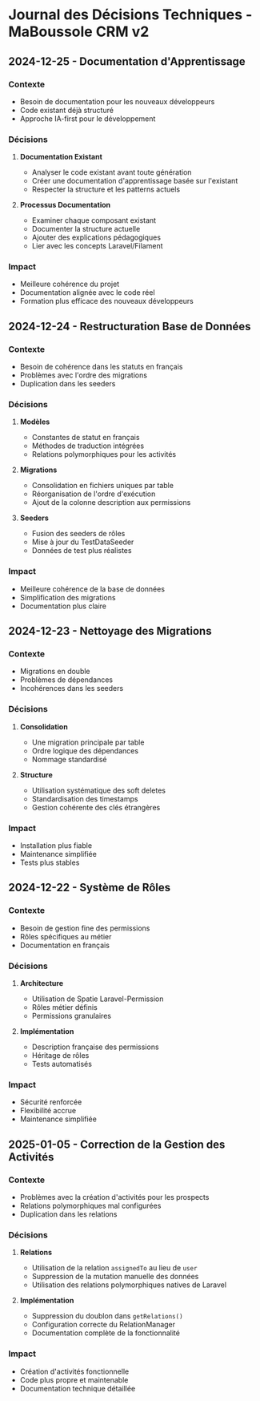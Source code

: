 # Journal des Décisions Techniques - MaBoussole CRM v2

## 2024-12-25 - Documentation d'Apprentissage
### Contexte
- Besoin de documentation pour les nouveaux développeurs
- Code existant déjà structuré
- Approche IA-first pour le développement

### Décisions
1. **Documentation Existant**
   - Analyser le code existant avant toute génération
   - Créer une documentation d'apprentissage basée sur l'existant
   - Respecter la structure et les patterns actuels

2. **Processus Documentation**
   - Examiner chaque composant existant
   - Documenter la structure actuelle
   - Ajouter des explications pédagogiques
   - Lier avec les concepts Laravel/Filament

### Impact
- Meilleure cohérence du projet
- Documentation alignée avec le code réel
- Formation plus efficace des nouveaux développeurs

## 2024-12-24 - Restructuration Base de Données
### Contexte
- Besoin de cohérence dans les statuts en français
- Problèmes avec l'ordre des migrations
- Duplication dans les seeders

### Décisions
1. **Modèles**
   - Constantes de statut en français
   - Méthodes de traduction intégrées
   - Relations polymorphiques pour les activités

2. **Migrations**
   - Consolidation en fichiers uniques par table
   - Réorganisation de l'ordre d'exécution
   - Ajout de la colonne description aux permissions

3. **Seeders**
   - Fusion des seeders de rôles
   - Mise à jour du TestDataSeeder
   - Données de test plus réalistes

### Impact
- Meilleure cohérence de la base de données
- Simplification des migrations
- Documentation plus claire

## 2024-12-23 - Nettoyage des Migrations
### Contexte
- Migrations en double
- Problèmes de dépendances
- Incohérences dans les seeders

### Décisions
1. **Consolidation**
   - Une migration principale par table
   - Ordre logique des dépendances
   - Nommage standardisé

2. **Structure**
   - Utilisation systématique des soft deletes
   - Standardisation des timestamps
   - Gestion cohérente des clés étrangères

### Impact
- Installation plus fiable
- Maintenance simplifiée
- Tests plus stables

## 2024-12-22 - Système de Rôles
### Contexte
- Besoin de gestion fine des permissions
- Rôles spécifiques au métier
- Documentation en français

### Décisions
1. **Architecture**
   - Utilisation de Spatie Laravel-Permission
   - Rôles métier définis
   - Permissions granulaires

2. **Implémentation**
   - Description française des permissions
   - Héritage de rôles
   - Tests automatisés

### Impact
- Sécurité renforcée
- Flexibilité accrue
- Maintenance simplifiée

## 2025-01-05 - Correction de la Gestion des Activités
### Contexte
- Problèmes avec la création d'activités pour les prospects
- Relations polymorphiques mal configurées
- Duplication dans les relations

### Décisions
1. **Relations**
   - Utilisation de la relation `assignedTo` au lieu de `user`
   - Suppression de la mutation manuelle des données
   - Utilisation des relations polymorphiques natives de Laravel

2. **Implémentation**
   - Suppression du doublon dans `getRelations()`
   - Configuration correcte du RelationManager
   - Documentation complète de la fonctionnalité

### Impact
- Création d'activités fonctionnelle
- Code plus propre et maintenable
- Documentation technique détaillée
